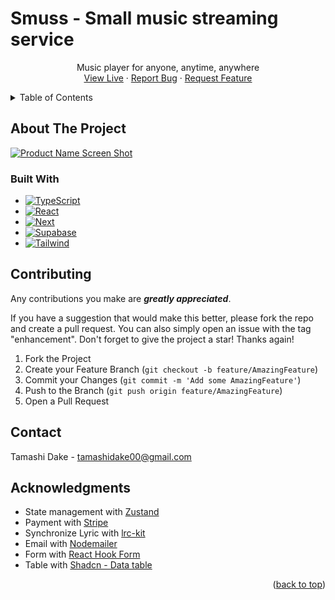 <a name="readme-top"></a>

# Smuss - Small music streaming service

  <p align="center">
    Music player for anyone, anytime, anywhere
    <br />
    <a href="https://smuss-beta.vercel.app/">View Live</a>
    ·
    <a href="https://github.com/Tamashi-Dake/smuss-beta/issues">Report Bug</a>
    ·
    <a href="https://github.com/Tamashi-Dake/smuss-beta/issues">Request Feature</a>
  </p>
</div>

<!-- TABLE OF CONTENTS -->
<details>
  <summary>Table of Contents</summary>
  <ol>
    <li><a href="#about-the-project">About The Project</a></li>
    <li><a href="#built-with">Built With</a></li>
    <li><a href="#contributing">Contributing</a></li>
    <li><a href="#contact">Contact</a></li>
    <li><a href="#acknowledgments">Acknowledgments</a></li>
  </ol>
</details>

<!-- ABOUT THE PROJECT -->

## About The Project

[![Product Name Screen Shot][product-screenshot]](https://i.imgur.com/YyiGDM4.png)

<!-- <p align="right">(<a href="#readme-top">back to top</a>)</p> -->

### Built With

- [![TypeScript][TypeScript]][TypeScript-url]
- [![React][React.js]][React-url]
- [![Next][Next.js]][Next-url]
- [![Supabase][Supabase]][Supabase-url]
- [![Tailwind][Tailwindcss.com]][Tailwindcss-url]

<!-- CONTRIBUTING -->

## Contributing

Any contributions you make are **_greatly appreciated_**.

If you have a suggestion that would make this better, please fork the repo and create a pull request. You can also simply open an issue with the tag "enhancement".
Don't forget to give the project a star! Thanks again!

1. Fork the Project
2. Create your Feature Branch (`git checkout -b feature/AmazingFeature`)
3. Commit your Changes (`git commit -m 'Add some AmazingFeature'`)
4. Push to the Branch (`git push origin feature/AmazingFeature`)
5. Open a Pull Request

<!-- CONTACT -->

## Contact

Tamashi Dake - tamashidake00@gmail.com

<!-- ACKNOWLEDGMENTS -->

## Acknowledgments

- State management with [Zustand](https://github.com/pmndrs/zustand)
- Payment with [Stripe](https://github.com/vercel/nextjs-subscription-payments)
- Synchronize Lyric with [lrc-kit](https://github.com/weirongxu/lrc-kit)
- Email with [Nodemailer](https://github.com/nodemailer/nodemailer/)
- Form with [React Hook Form](https://github.com/react-hook-form/react-hook-form)
- Table with [Shadcn - Data table](https://ui.shadcn.com/docs/components/data-table)

<p align="right">(<a href="#readme-top">back to top</a>)</p>

<!-- MARKDOWN LINKS & IMAGES -->
<!-- https://www.markdownguide.org/basic-syntax/#reference-style-links -->

[contributors-shield]: https://img.shields.io/github/contributors/Tamashi-Dake/code-menu.svg?style=for-the-badge
[contributors-url]: https://github.com/Tamashi-Dake/code-menu/graphs/contributors
[forks-shield]: https://img.shields.io/github/forks/Tamashi-Dake/code-menu.svg?style=for-the-badge
[forks-url]: https://github.com/Tamashi-Dake/code-menu/network/members
[stars-shield]: https://img.shields.io/github/stars/Tamashi-Dake/code-menu.svg?style=for-the-badge
[stars-url]: https://github.com/Tamashi-Dake/code-menu/stargazers
[issues-shield]: https://img.shields.io/github/issues/Tamashi-Dake/code-menu.svg?style=for-the-badge
[issues-url]: https://github.com/Tamashi-Dake/code-menu/issues
[license-shield]: https://img.shields.io/github/license/Tamashi-Dake/code-menu.svg?style=for-the-badge
[license-url]: https://github.com/Tamashi-Dake/code-menu/blob/master/LICENSE.txt
[linkedin-shield]: https://img.shields.io/badge/-LinkedIn-black.svg?style=for-the-badge&logo=linkedin&colorB=555
[linkedin-url]: https://linkedin.com/in/tamashi-dake-abc123
[product-screenshot]: https://i.imgur.com/YyiGDM4.png
[Next.js]: https://img.shields.io/badge/next.js-000000?style=for-the-badge&logo=nextdotjs&logoColor=white
[Next-url]: https://nextjs.org/
[React.js]: https://img.shields.io/badge/React-20232A?style=for-the-badge&logo=react&logoColor=61DAFB
[React-url]: https://reactjs.org/
[Tailwindcss.com]: https://img.shields.io/badge/tailwindcss-0F172A?&logo=tailwindcss
[Tailwindcss-url]: https://tailwindcss.com/
[TypeScript]: https://shields.io/badge/TypeScript-3178C6?logo=TypeScript&logoColor=FFF&style=flat-square
[TypeScript-url]: https://www.typescriptlang.org/
[Supabase]: https://shields.io/badge/supabase-black?logo=supabase&style=for-the-badge
[Supabase-url]: https://supabase.com/
